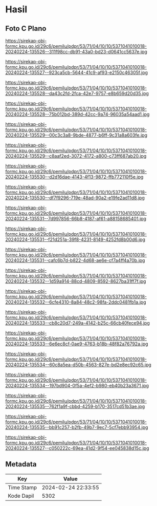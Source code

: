 # Hasil

## Foto C Plano

https://sirekap-obj-formc.kpu.go.id/29c6/pemilu/pdpr/53/71/04/10/10/5371041010018-20240224-135526--311f98cc-db91-43a0-bd23-d0641cc5637e.jpg

https://sirekap-obj-formc.kpu.go.id/29c6/pemilu/pdpr/53/71/04/10/10/5371041010018-20240224-135527--923ca5cb-5644-41c9-af93-e2150c46305f.jpg

https://sirekap-obj-formc.kpu.go.id/29c6/pemilu/pdpr/53/71/04/10/10/5371041010018-20240224-135528--da43c2fd-2fca-42e7-9757-e8b659d20d35.jpg

https://sirekap-obj-formc.kpu.go.id/29c6/pemilu/pdpr/53/71/04/10/10/5371041010018-20240224-135528--75b012bd-389d-42cc-9a74-96035a54aad1.jpg

https://sirekap-obj-formc.kpu.go.id/29c6/pemilu/pdpr/53/71/04/10/10/5371041010018-20240224-135529--00c3c3a8-9bde-4877-b6ff-9c31a8a603fe.jpg

https://sirekap-obj-formc.kpu.go.id/29c6/pemilu/pdpr/53/71/04/10/10/5371041010018-20240224-135529--c8aaf2ed-3072-4172-a800-c73ff687ab20.jpg

https://sirekap-obj-formc.kpu.go.id/29c6/pemilu/pdpr/53/71/04/10/10/5371041010018-20240224-135530--d2d16dae-4143-4f13-9872-ffb772110f5e.jpg

https://sirekap-obj-formc.kpu.go.id/29c6/pemilu/pdpr/53/71/04/10/10/5371041010018-20240224-135530--df7f9296-719e-48ad-90a2-e19fe2ad11d8.jpg

https://sirekap-obj-formc.kpu.go.id/29c6/pemilu/pdpr/53/71/04/10/10/5371041010018-20240224-135531--7d997856-66b8-4187-af61-a88158685401.jpg

https://sirekap-obj-formc.kpu.go.id/29c6/pemilu/pdpr/53/71/04/10/10/5371041010018-20240224-135531--f21d251a-39f8-4231-8149-4252fd8b00d6.jpg

https://sirekap-obj-formc.kpu.go.id/29c6/pemilu/pdpr/53/71/04/10/10/5371041010018-20240224-135531--cafc6b7d-b822-4d68-ae6e-cf7a4ff4a70b.jpg

https://sirekap-obj-formc.kpu.go.id/29c6/pemilu/pdpr/53/71/04/10/10/5371041010018-20240224-135532--1d59a914-88cd-4809-8592-8627ba31ff7f.jpg

https://sirekap-obj-formc.kpu.go.id/29c6/pemilu/pdpr/53/71/04/10/10/5371041010018-20240224-135532--6cfe4310-8a84-48c2-98fa-2ddc0481fb1a.jpg

https://sirekap-obj-formc.kpu.go.id/29c6/pemilu/pdpr/53/71/04/10/10/5371041010018-20240224-135533--cb8c20d7-249a-4142-b25c-66cb40fece94.jpg

https://sirekap-obj-formc.kpu.go.id/29c6/pemilu/pdpr/53/71/04/10/10/5371041010018-20240224-135533--6e6ec8cf-0ae9-4763-b18b-48f82a76792a.jpg

https://sirekap-obj-formc.kpu.go.id/29c6/pemilu/pdpr/53/71/04/10/10/5371041010018-20240224-135534--60c8a5ea-d50b-4563-827e-bd2e8ec92c65.jpg

https://sirekap-obj-formc.kpu.go.id/29c6/pemilu/pdpr/53/71/04/10/10/5371041010018-20240224-135534--197bd904-0f5a-4ef2-b980-eb40b23a3671.jpg

https://sirekap-obj-formc.kpu.go.id/29c6/pemilu/pdpr/53/71/04/10/10/5371041010018-20240224-135535--762f1a9f-cbbd-4259-b170-3517cd51b3ae.jpg

https://sirekap-obj-formc.kpu.go.id/29c6/pemilu/pdpr/53/71/04/10/10/5371041010018-20240224-135535--bb91c257-b2fb-49b7-9ec7-5cf7ebb93954.jpg

https://sirekap-obj-formc.kpu.go.id/29c6/pemilu/pdpr/53/71/04/10/10/5371041010018-20240224-135527--c050222c-69ea-41d2-9f54-ee045838d15c.jpg


## Metadata

| Key        | Value               |
| ---------- | ------------------- |
| Time Stamp | 2024-02-24 22:33:55 |
| Kode Dapil | 5302                |



